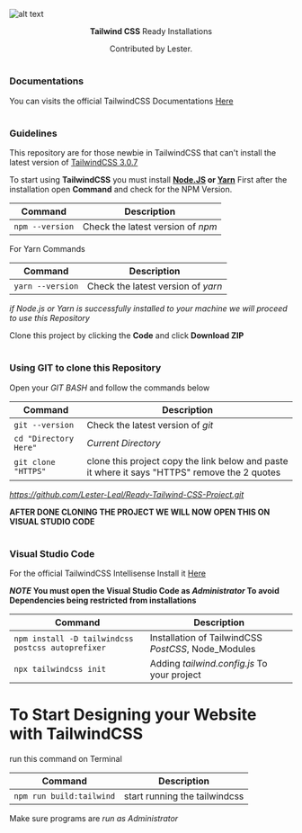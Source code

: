 ![alt text](https://github.com/tailwindlabs/tailwindcss/raw/master/.github/logo-dark.svg)

<p align="center"><b>Tailwind CSS</b> Ready Installations</p>
<p align="center">Contributed by Lester.</p>


# <h3>Documentations</h3>

You can visits the official TailwindCSS Documentations <a href="https://tailwindcss.com/docs/installation">Here<a/>

# <h3>Guidelines</h3>
 
This repository are for those newbie in TailwindCSS that can't install the latest version of <a href="https://tailwindcss.com">TailwindCSS 3.0.7</a>

  To start using <b>TailwindCSS</b> you must install <b><a href="https://nodejs.org/en/">Node.JS<a> or <a href="https://classic.yarnpkg.com/lang/en/docs/install/#windows-stable">Yarn<a/></b> First after the installation open <b>Command</b> and check for the NPM Version.
 
| Command | Description |
| --- | --- |
| `npm --version` | Check the latest version of *npm* |

  For Yarn Commands
  
| Command | Description |
| --- | --- |
| `yarn --version` | Check the latest version of *yarn* |
  
*if Node.js or Yarn is successfully installed to your machine we will proceed to use this Repository*

  Clone this project by clicking the <b>Code</b> and click <b>Download ZIP</b>

# <h3>Using GIT to clone this Repository</h3>
  
  Open your *GIT BASH* and follow the commands below
  
| Command | Description |
| --- | --- |
| `git --version` | Check the latest version of *git* |
| `cd "Directory Here"` | *Current Directory* |
| `git clone "HTTPS"` | clone this project copy the link below and paste it where it says "HTTPS" remove the 2 quotes|
*https://github.com/Lester-Leal/Ready-Tailwind-CSS-Project.git*

 
 <b>AFTER DONE CLONING THE PROJECT WE WILL NOW OPEN THIS ON VISUAL STUDIO CODE</b>
 
 # <h3>Visual Studio Code</h3>

 For the official TailwindCSS Intellisense Install it <a href="https://marketplace.visualstudio.com/items?itemName=bradlc.vscode-tailwindcss">Here</a>
 
 <b>*NOTE* You must open the Visual Studio Code as *Administrator* To avoid Dependencies being restricted from installations</b>
  
  | Command | Description |
| --- | --- |
| `npm install -D tailwindcss postcss autoprefixer` | Installation of TailwindCSS *PostCSS*, Node_Modules |
| `npx tailwindcss init` | Adding *tailwind.config.js* To your project |

<h1>To Start Designing your Website with TailwindCSS</h1>
  run this command on Terminal
  
  
| Command | Description |
| --- | --- |
| `npm run build:tailwind` | start running the tailwindcss |
 
 Make sure programs are *run as Administrator*

